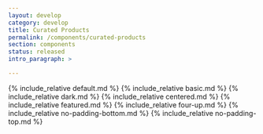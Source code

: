 ```yaml
---
layout: develop
category: develop
title: Curated Products
permalink: /components/curated-products
section: components
status: released
intro_paragraph: >

---
```


{% include_relative default.md %}
{% include_relative basic.md %}
{% include_relative dark.md %}
{% include_relative centered.md %}
{% include_relative featured.md %}
{% include_relative four-up.md %}
{% include_relative no-padding-bottom.md %}
{% include_relative no-padding-top.md %}
